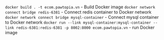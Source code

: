 `docker build . -t ecom.pawtopia.vn` - Build Docker image
`docker network connect bridge redis-6381` - Connect redis container to Docker network
`docker network connect bridge mysql-container` - Connect mysql container to Docker network
`docker run --link mysql-container:mysql-container --link redis-6381:redis-6381 -p 8002:8000 ecom.pawtopia.vn` - run Docker image